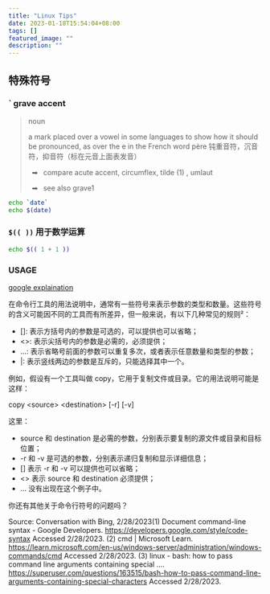 ```yaml
---
title: "Linux Tips"
date: 2023-01-18T15:54:04+08:00
tags: []
featured_image: ""
description: ""
---
```

<!-- https://github.com/DavidAnson/markdownlint/issues/199 -->

## 特殊符号

### ` grave accent

> noun
>
> a mark placed over a vowel in some languages to show how it should be pronounced, as over the e in the French word père 钝重音符，沉音符，抑音符（标在元音上面表发音）
>
> ➡  compare acute accent, circumflex, tilde (1) , umlaut
>
> ➡  see also grave1

```sh
echo `date`
echo $(date)
```

### `$(( ))` 用于数学运算

```sh
echo $(( 1 + 1 ))
```

### USAGE

[google explaination](https://developers.google.com/style/code-syntax)

在命令行工具的用法说明中，通常有一些符号来表示参数的类型和数量。这些符号的含义可能因不同的工具而有所差异，但一般来说，有以下几种常见的规则²：

- []: 表示方括号内的参数是可选的，可以提供也可以省略；
- <>: 表示尖括号内的参数是必需的，必须提供；
- ...: 表示省略号前面的参数可以重复多次，或者表示任意数量和类型的参数；
- |: 表示竖线两边的参数是互斥的，只能选择其中一个。

例如，假设有一个工具叫做 copy，它用于复制文件或目录。它的用法说明可能是这样：

copy \<source> \<destination> [-r] [-v]

这里：

- source 和 destination 是必需的参数，分别表示要复制的源文件或目录和目标位置；
- -r 和 -v 是可选的参数，分别表示递归复制和显示详细信息；
- [] 表示 -r 和 -v 可以提供也可以省略；
- <> 表示 source 和 destination 必须提供；
- ... 没有出现在这个例子中。

你还有其他关于命令行符号的问题吗？

Source: Conversation with Bing, 2/28/2023(1) Document command-line syntax - Google Developers. https://developers.google.com/style/code-syntax Accessed 2/28/2023.
(2) cmd | Microsoft Learn. https://learn.microsoft.com/en-us/windows-server/administration/windows-commands/cmd Accessed 2/28/2023.
(3) linux - bash: how to pass command line arguments containing special .... https://superuser.com/questions/163515/bash-how-to-pass-command-line-arguments-containing-special-characters Accessed 2/28/2023.